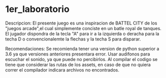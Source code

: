 # 1er_laboratorio
Descripcion:
El presente juego es una inspiracion de BATTEL CITY de los  "juegos arcade",el cual simplemente conciste en un batle royal de tanques.
El jugador dispondra de la tecla "A" para ir a la izquierda o deracha para la techa D o convencionalemte la flechas y la techa S para disparar.


Recomendaciones:
Se recomienda tener una version de python superior a 3.6 ya que versiones anteriores presentara error.
Usar audifonos para escuchar el sonido, ya que puede no percibirlos.
Al compilar el codigo se tiene que considerar las rutas de los assets, en caso de que no quiera correr el compilador indicara archivos no encontrados. 
